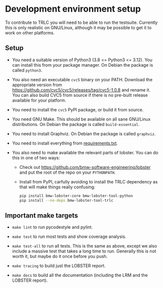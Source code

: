 # Development environment setup

To contribute to TRLC you will need to be able to run the
testsuite. Currently this is only realistic on GNU/Linux, although it
may be possible to get it to work on other platforms.

## Setup

* You need a suitable version of Python3 (3.8 <= Python3 <= 3.12). You
  can install this from your package manager. On Debian the package is
  called `python3`.

* You also need an executable `cvc5` binary on your PATH. Download the
  appropriate version from
  https://github.com/cvc5/cvc5/releases/tag/cvc5-1.0.8 and rename
  it. You can also build CVC5 from source if there is no pre-built
  release available for your platform.

* You need to install the `cvc5` PyPI package, or build it from
  source.

* You need GNU Make. This should be available on all sane GNU/Linux
  distributions. On Debian the package is called `build-essential`.

* You need to install Graphviz. On Debian the package is called
  `graphviz`.

* You need to install everything from
  [requirements.txt](../requirements.txt).

* You also need to make available the relevant parts of lobster. You
  can do this in one of two ways:

  * Check out https://github.com/bmw-software-engineering/lobster and
    put the root of the repo on your `PYTHONPATH`.

  * Install from PyPI, carfully avoiding to install the TRLC
    dependency as that will make things really confusing:

    ```bash
    pip install bmw-lobster-core bmw-lobster-tool-python
    pip install --no-deps bmw-lobster-tool-trlc
	```

## Important make targets

* `make lint` to run pycodestyle and pylint.

* `make test` to run most tests and show coverage analysis.

* `make test-all` to run all tests. This is the same as above, except
  we also include a massive test that takes a long time to
  run. Generally this is not worth it, but maybe do it once before you
  push.

* `make tracing` to build just the LOBSTER report.

* `make docs` to build all the documentation (including the LRM and
  the LOBSTER report).
